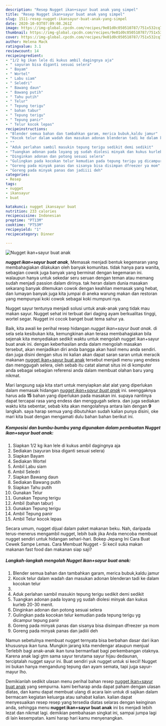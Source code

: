 ```yaml
---
description: "Resep Nugget ikan+sayur buat anak yang simpel"
title: "Resep Nugget ikan+sayur buat anak yang simpel"
slug: 1511-resep-nugget-ikansayur-buat-anak-yang-simpel
date: 2020-10-03T07:09:08.261Z
image: https://img-global.cpcdn.com/recipes/9e01d0c050510787/751x532cq70/nugget-ikansayur-buat-anak-foto-resep-utama.jpg
thumbnail: https://img-global.cpcdn.com/recipes/9e01d0c050510787/751x532cq70/nugget-ikansayur-buat-anak-foto-resep-utama.jpg
cover: https://img-global.cpcdn.com/recipes/9e01d0c050510787/751x532cq70/nugget-ikansayur-buat-anak-foto-resep-utama.jpg
author: Helena Mack
ratingvalue: 3.1
reviewcount: 14
recipeingredient:
- "1/2 kg ikan lele di kukus ambil dagingnya aja"
- " sayuran bisa diganti sesuai selera"
- " Bayam"
- " Wortel"
- " Labu siam"
- " Seledri"
- " Bawang daun"
- " Bawang putih"
- " Tahu putih"
- " Telur"
- " Tepung terigu"
- " bahan tabur"
- " Tepung terigu"
- " Tepung panir"
- " Telur kocok lepas"
recipeinstructions:
- "Blender semua bahan dan tambahkan garam, merica bubuk,kaldu jamur"
- "Kocok telur dalam wadah dan masukan adonan blenderan tadi ke dalam kocokan telur"
- ""
- "Aduk perlahan sambil masukin tepung terigu sedikit demi sedikit"
- "Tuangkan adonan pada loyang yg sudah diolesi minyak dan kukus kurleb 20-30 menit."
- "Dinginkan adonan dan potong sesuai selera"
- "Gulingkan pada kocokan telur kemudian pada tepung terigu yg dicampur tepung panir"
- "Goreng pada minyak panas dan sisanya bisa disimpan dfreezer ya mom"
- "Goreng pada minyak panas dan jadiiii deh"
categories:
- Resep
tags:
- nugget
- ikansayur
- buat

katakunci: nugget ikansayur buat 
nutrition: 233 calories
recipecuisine: Indonesian
preptime: "PT13M"
cooktime: "PT53M"
recipeyield: "1"
recipecategory: Dinner

---
```



![Nugget ikan+sayur buat anak](https://img-global.cpcdn.com/recipes/9e01d0c050510787/751x532cq70/nugget-ikansayur-buat-anak-foto-resep-utama.jpg)

<b><i>nugget ikan+sayur buat anak</i></b>, Memasak menjadi bentuk kegemaran yang membahagiakan dilakukan oleh banyak komunitas. tidak hanya para wanita, sebagian cowok juga banyak yang berminat dengan kegemaran ini. walaupun hanya untuk sekedar seru seruan dengan teman atau memang sudah menjadi passion dalam dirinya. tak heran dalam dunia masakan sekarang banyak ditemukan cowok dengan keahlian memasak yang hebat, dan lumayan banyak juga kita jumpai di aneka warung makan dan restoran yang mempunyai koki cowok sebagai koki mumpuni nya.

Nugget sayur tentunya menjadi solusi untuk anak-anak yang tidak mau makan sayur. Nugget sehat ini terbuat dari daging ayam berkualitas tinggi, wortel segar. Nugget ini cocok banget buat tema sahur ya.

Baik, kita awali ke perihal resep hidangan <i>nugget ikan+sayur buat anak</i>. di sela sela kesibukan kita, kemungkinan akan terasa membahagiakan bila sejenak kita menyediakan sedikit waktu untuk mengolah nugget ikan+sayur buat anak ini. dengan keberhasilan anda dalam mengolah masakan tersebut, akan menjadikan diri anda bangga akan hasil menu anda sendiri. dan juga disini dengan situs ini kalian akan dapat saran saran untuk meracik makanan <u>nugget ikan+sayur buat anak</u> tersebut menjadi menu yang endess dan menggugah selera, oleh sebab itu catat alamat situs ini di komputer anda sebagai sebagian referensi anda dalam membuat olahan baru yang nikmat.


Mari langsung saja kita start untuk menyiapkan alat alat yang diperlukan dalam memasak hidangan <u><i>nugget ikan+sayur buat anak</i></u> ini. seenggaknya harus ada <b>15</b> bahan yang diperlukan pada masakan ini. supaya nantinya dapat tercapai rasa yang endess dan menggugah selera. dan juga sediakan waktu kita sebentar, sebab kita akan mengolahnya antara lain dengan <b>9</b> langkah. saya harap semua yang dibutuhkan sudah kalian punya disini, oke mari kita buat dengan mengamati dulu bahan bahan berikut ini.

<!--inarticleads1-->

##### Komposisi dan bumbu-bumbu yang digunakan dalam pembuatan Nugget ikan+sayur buat anak:

1. Siapkan 1/2 kg ikan lele di kukus ambil dagingnya aja
1. Sediakan  (sayuran bisa diganti sesuai selera)
1. Siapkan  Bayam
1. Sediakan  Wortel
1. Ambil  Labu siam
1. Ambil  Seledri
1. Siapkan  Bawang daun
1. Sediakan  Bawang putih
1. Siapkan  Tahu putih
1. Gunakan  Telur
1. Gunakan  Tepung terigu
1. Ambil  (bahan tabur)
1. Gunakan  Tepung terigu
1. Ambil  Tepung panir
1. Ambil  Telur kocok lepas


Secara umum, nugget dijual dalam paket makanan beku. Nah, daripada terus-menerus mengambil nugget, lebih baik jika Anda mencoba membuat nugget sendiri untuk hidangan sehari-hari. Bokep Jepang Ini Cara Buat Cewek Sampe Lemas. Cara Membuat Nugget - Si kecil suka makan makanan fast food dan makanan siap saji? 

<!--inarticleads2-->

##### Langkah-langkah mengolah Nugget ikan+sayur buat anak:

1. Blender semua bahan dan tambahkan garam, merica bubuk,kaldu jamur
1. Kocok telur dalam wadah dan masukan adonan blenderan tadi ke dalam kocokan telur
1. 
1. Aduk perlahan sambil masukin tepung terigu sedikit demi sedikit
1. Tuangkan adonan pada loyang yg sudah diolesi minyak dan kukus kurleb 20-30 menit.
1. Dinginkan adonan dan potong sesuai selera
1. Gulingkan pada kocokan telur kemudian pada tepung terigu yg dicampur tepung panir
1. Goreng pada minyak panas dan sisanya bisa disimpan dfreezer ya mom
1. Goreng pada minyak panas dan jadiiii deh


Namun sebetulnya membuat nugget ternyata bisa berbahan dasar dari ikan khususnya ikan tuna. Mungkin jarang kita mendengar ataupun menjual Terlebih bagi anak-anak ikan tuna bermanfaat bagi perkembangan otaknya. Karena anak lagi gtm sama sayur terutama sayur hijau dedaunan, terciptalah nugget sayur ini. Buat sendiri yuk nugget untuk si kecil! Nugget ini bukan hanya mengandung tepung dan ayam semata, tapi juga sayur-mayur lho. 

Demikianlah sedikit ulasan menu perihal bahan resep <u>nugget ikan+sayur buat anak</u> yang sempurna. kami berharap anda dapat paham dengan ulasan diatas, dan kamu dapat membuat ulang di acara lain untuk di sajikan dalam bermacam kegiatan keluarga atau sahabat kalian. kalian dapat menyesuaikan resep resep yang tersedia diatas selaras dengan keinginan anda, sehingga menu <b>nugget ikan+sayur buat anak</b> ini bs menjadi lebih lezat dan nikmat lagi. demikian pembahasan singkat ini, sampai jumpa lagi di lain kesempatan. kami harap hari kamu menyenangkan.
